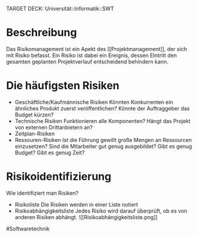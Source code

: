 TARGET DECK: Universität::Informatik::SWT

# Beschreibung
Das Risikomanagement ist ein Apekt des [[Projektmanagement]], der sich mit Risiko befasst.
Ein Risiko ist dabei ein Ereignis, dessen EIntritt den gesamten geplanten Projektverlauf entscheidend behindern kann.

# Die häufigsten Risiken
- Geschäftliche/Kaufmännische Risiken
Könnten Konkurrenten ein ähnliches Produkt zuerst veröffentlichen?
Könnte der Auftraggeber das Budget kürzen?
- Technische Risiken
Funktionieren alle Komponenten?
Hängt das Projekt von externen Drittanbietern an?
- Zeitplan-Risiken
- Ressouren-Risiken
Ist die Führung gewillt große Mengen an Ressourcen einzusetzen?
Sind die Mitarbeiter gut genug ausgebildet?
Gibt es genug Budget?
Gibt es genug Zeit?

# Risikoidentifizierung
Wie identifiziert man Risiken?
- Risikoliste
Die Risiken werden in einer Liste notiert
- Risikoabhängigkeitsliste
Jedes Risiko wird darauf überprüft, ob es von anderen Risiken abhängt.
![[Risikoabhängigkeitsliste.png]]

#Softwaretechnik 


